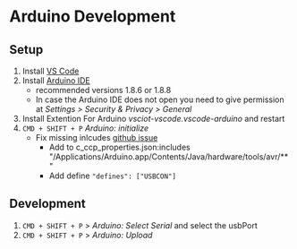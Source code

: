 # Arduino Development


## Setup
1. Install [VS Code](https://code.visualstudio.com/download) 
2. Install [Arduino IDE](https://www.arduino.cc/en/main/software#download) 
    - recommended versions 1.8.6 or 1.8.8
    - In case the Arduino IDE does not open you need to give permission at _Settings > Security & Privacy > General_
3. Install Extention For Arduino _vsciot-vscode.vscode-arduino_ and restart
4. ```CMD + SHIFT + P``` _Arduino: initialize_
    - Fix missing inlcudes [github issue](https://github.com/microsoft/vscode-cpptools/issues/2610)
        - Add to c_ccp_properties.json:includes "/Applications/Arduino.app/Contents/Java/hardware/tools/avr/**"
        - Add define ```"defines": ["USBCON"]```
    

## Development 
1. ```CMD + SHIFT + P``` > _Arduino: Select Serial_ and select the usbPort
2. ```CMD + SHIFT + P``` > _Arduino: Upload_ 
